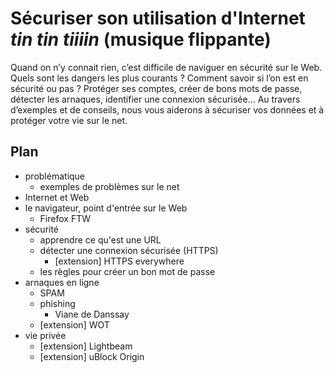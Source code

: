 # Sécuriser son utilisation d'Internet *tin tin tiiiin* (musique flippante)

Quand on n’y connait rien, c’est difficile de naviguer en sécurité sur le Web. Quels sont les dangers les plus
courants ? Comment savoir si l’on est en sécurité ou pas ? Protéger ses comptes, créer de bons mots de
passe, détecter les arnaques, identifier une connexion sécurisée... Au travers d’exemples et de conseils,
nous vous aiderons à sécuriser vos données et à protéger votre vie sur le net.

## Plan

* problématique
  * exemples de problèmes sur le net
* Internet et Web
* le navigateur, point d'entrée sur le Web
  * Firefox FTW
* sécurité
  * apprendre ce qu'est une URL
  * détecter une connexion sécurisée (HTTPS)
    * [extension] HTTPS everywhere
  * les règles pour créer un bon mot de passe
* arnaques en ligne
  * SPAM
  * phishing
    * Viane de Danssay
  * [extension] WOT
* vie privée
  * [extension] Lightbeam
  * [extension] uBlock Origin
